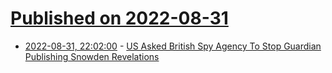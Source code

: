 # [Published on 2022-08-31](index.md)

* [2022-08-31, 22:02:00](https://news.slashdot.org/story/22/08/31/2114243/us-asked-british-spy-agency-to-stop-guardian-publishing-snowden-revelations?utm_source=rss1.0mainlinkanon&utm_medium=feed) - [US Asked British Spy Agency To Stop Guardian Publishing Snowden Revelations](https://news.slashdot.org/story/22/08/31/2114243/us-asked-british-spy-agency-to-stop-guardian-publishing-snowden-revelations?utm_source=rss1.0mainlinkanon&utm_medium=feed)

